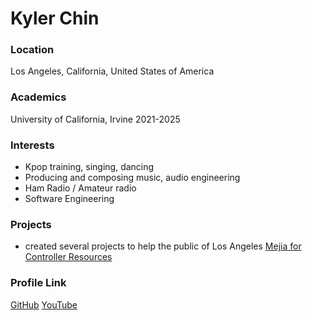 # Kyler Chin

### Location

Los Angeles, California, United States of America

### Academics

University of California, Irvine 2021-2025

### Interests

- Kpop training, singing, dancing
- Producing and composing music, audio engineering
- Ham Radio / Amateur radio
- Software Engineering

### Projects

-  created several projects to help the public of Los Angeles
[Mejia for Controller Resources](https://mejiaforcontroller.com/resources)

### Profile Link

[GitHub](https://github.com/kylerchin)
[YouTube](https://youtube.com/kylerchin)
